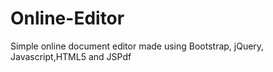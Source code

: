 # Online-Editor
Simple online document editor made using Bootstrap, jQuery, Javascript,HTML5 and JSPdf
